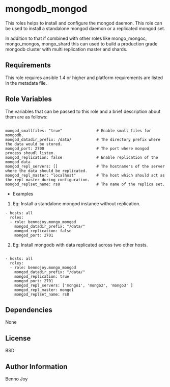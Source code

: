 mongodb_mongod
========

This roles helps to install and configure the mongod daemon. This role can be used to install a standalone mongod
daemon or a replicated mongod set.

In addition to that if combined with other roles like mongo_mongoc, mongo_mongos, mongo_shard this can used to 
build a production grade mongodb cluster with multi replication master and shards.
  

Requirements
------------

This role requires ansible 1.4 or higher and platform requirements are listed in the metadata file.

Role Variables
--------------

The variables that can be passed to this role and a brief description about them are as follows:

```

mongod_smallfiles: "true"               # Enable small files for mongodb.
mongod_datadir_prefix: /data/           # The directory prefix where the data would be stored.
mongod_port: 2700                       # The port where mongod process shoudl listen.
mongod_replication: false               # Enable replication of the mongod data
mongod_repl_servers: []                 # The hostname's of the server where the data should be replicated.
mongod_repl_master: "localhost"         # The host which should act as the repl master during configuration.
mongod_replset_name: rs0                # The name of the replica set.

```

- Examples

1) Eg: Install a standalone mongod instance without replication.

```
- hosts: all
  roles:
  - role: bennojoy.mongo_mongod
    mongod_datadir_prefix: "/data/"
    mongod_replication: false
    mongod_port: 2701

```

2) Eg: Install mongodb with data replicated across two other hosts.

```

- hosts: all
  roles:
  - role: bennojoy.mongo_mongod
    mongod_datadir_prefix: "/data/"
    mongod_replication: true
    mongod_port: 2701
    mongod_repl_servers: ['mongo1', 'mongo2', 'mongo3' ]
    mongod_repl_master: mongo1
    mongod_replset_name: rs0

```


Dependencies
------------

None

License
-------

BSD

Author Information
------------------

Benno Joy
 

